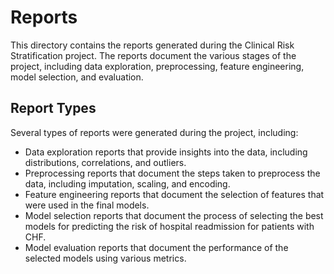# Reports
This directory contains the reports generated during the Clinical Risk Stratification project. The reports document the various stages of the project, including data exploration, preprocessing, feature engineering, model selection, and evaluation.

## Report Types
Several types of reports were generated during the project, including:

* Data exploration reports that provide insights into the data, including distributions, correlations, and outliers.
* Preprocessing reports that document the steps taken to preprocess the data, including imputation, scaling, and encoding.
* Feature engineering reports that document the selection of features that were used in the final models.
* Model selection reports that document the process of selecting the best models for predicting the risk of hospital readmission for patients with CHF.
* Model evaluation reports that document the performance of the selected models using various metrics.
